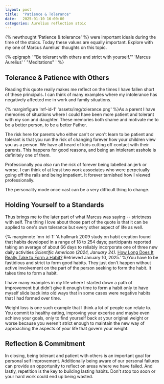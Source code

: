 ```yaml
---
layout: post
title:  "Patience & Tolerance"
date:   2025-01-10 16:00:00
categories: Aurelius reflection stoic
---
```


{% newthought 'Patience & tolerance' %} were important ideals during the time of the stoics. Today these values are equally important. Explore with my one of Marcus Aurelius' thoughts on this topic.<!--more--> 

{% epigraph ' "Be tolerant with others and strict with yourself."' 'Marcus Aurelius' ' "Meditations" ' %}

## Tolerance & Patience with Others
Reading this quote really makes me reflect on the times I have fallen short of these principals. I can think of many examples where my intolerance has negatively affected me in work and family situations.

{% marginfigure 'mf-id-1' 'assets/img/tolerance.png' %}As a parent I have memories of situations where I could have been more patient and tolerant with my son and daughter. These memories both shame and motivate me to be a better person, to be a better Father. 

The risk here for parents who either can't or won't learn to be patient and tolerant is that you run the risk of changing forever how your children view you as a person. We have all heard of kids cutting off contact with their parents. This happens for good reasons, and being an intolerant asshole is definitely one of them.

Professionally you *also* run the risk of forever being labelled an jerk or worse. I can think of at least two work associates who were perpetually going off the rails and being impatient. It forever tarnished how I viewed professionally.

The personality mode once cast can be a very difficult thing to change.

## Holding Yourself to a Standards
Thus brings me to the later part of what Marcus was saying -- strictness with self. The thing I love about those part of the quote is that it can be applied to one's own tolerance but every other aspect of life as well.

{% marginnote 'mn-id-1' 'A hallmark 2009 study on habit creation found that habits developed in a range of 18 to 254 days; participants reported taking an average of about 66 days to reliably incorporate one of three new daily activities *Scientific American (2024, January 24).* <a href="https://www.scientificamerican.com/article/how-long-does-it-really-take-to-form-a-habit">How Long Does It Really Take to Form a Habit?</a> Retrieved January 10, 2025.' %}You have to be fastidious and strict to form good habits. They just don't happen without active involvement on the part of the person seeking to form the habit. It takes time to form a habit. 

I have many examples in my life where I started down a path of improvement but didn't give it enough time to form a habit only to have myself slide back into old ways that in some cases were negative habits that I had formed over time. 

Weight loss is one such example that I think a lot of people can relate to. You commit to healthy eating, improving your excerise and maybe even achieve your goals, only to find yourself back at your original weight or worse because you weren't strict enough to maintain the new way of approaching the aspects of your life that govern your weight.

## Reflection & Commitment 
In closing, being tolerant and patient with others is an important goal for personal self improvement. Additionally being aware of our personal failures can provide an opportunity to reflect on areas where we have failed. And lastly, repetition is the key to building lasting habits. Don't stop too soon or your hard work could end up being wasted.